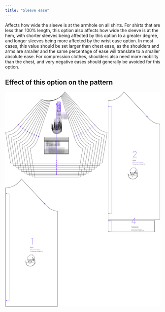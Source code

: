 ```yaml
---
title: "Sleeve ease"
---
```


Affects how wide the sleeve is at the armhole on all shirts. For shirts that are less than 100% length, this option also affects how wide the sleeve is at the hem, with shorter sleeves being affected by this option to a greater degree, and longer sleeves being more affected by the wrist ease option. In most cases, this value should be set larger than chest ease, as the shoulders and arms are smaller and the same percentage of ease will translate to a smaller absolute ease. For compression clothes, shoulders also need more mobility than the chest, and very negative eases should generally be avoided for this option.



## Effect of this option on the pattern
![This image shows the effect of this option by superimposing several variants that have a different value for this option](shelly_sleeveease_sample.svg "Effect of this option on the pattern")
